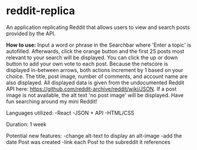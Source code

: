 # reddit-replica
An application replicating Reddit that allows users to view and search posts provided by the API.

**How to use:**
Input a word or phrase in the Searchbar where 'Enter a topic' is autofilled. Afterwards, click the orange button and the first 25 posts most relevant to your search will be displayed. You can click the up or down button to add your own vote to each post. Because the netscore is displayed in-between arrows, both actions increment by 1 based on your choice. The title, post image, number of comments, and account name are also displayed. All displayed data is given from the undocumented Reddit API here: https://github.com/reddit-archive/reddit/wiki/JSON. If a post image is not available, the alt text 'no post image' will be displayed. Have fun searching around my mini Reddit!

Languages utilized:
-React
-JSON + API
-HTML/CSS

Duration: 1 week

Potential new features:
-change alt-text to display an alt-image
-add the date Post was created
-link each Post to the subreddit it references
